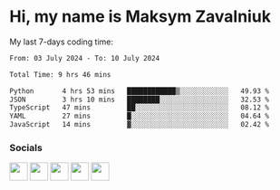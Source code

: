 Hi, my name is Maksym Zavalniuk
========================================================================================================================================

My last 7-days coding time:
<!--START_SECTION:waka-->

```txt
From: 03 July 2024 - To: 10 July 2024

Total Time: 9 hrs 46 mins

Python       4 hrs 53 mins   ████████████▒░░░░░░░░░░░░   49.93 %
JSON         3 hrs 10 mins   ████████░░░░░░░░░░░░░░░░░   32.53 %
TypeScript   47 mins         ██░░░░░░░░░░░░░░░░░░░░░░░   08.12 %
YAML         27 mins         █░░░░░░░░░░░░░░░░░░░░░░░░   04.64 %
JavaScript   14 mins         ▓░░░░░░░░░░░░░░░░░░░░░░░░   02.42 %
```

<!--END_SECTION:waka-->


### Socials

<p align="left"> <a href="https://www.dev.to/mezgoodle" target="_blank" rel="noreferrer"><img src="https://raw.githubusercontent.com/danielcranney/readme-generator/main/public/icons/socials/devdotto.svg" width="32" height="32" /></a> <a href="https://discord.com/users/mezgoodle" target="_blank" rel="noreferrer"><img src="https://raw.githubusercontent.com/danielcranney/readme-generator/main/public/icons/socials/discord.svg" width="32" height="32" /></a> <a href="https://www.github.com/mezgoodle" target="_blank" rel="noreferrer"><img src="https://raw.githubusercontent.com/danielcranney/readme-generator/main/public/icons/socials/github.svg" width="32" height="32" /></a> <a href="http://www.instagram.com/sylvenis" target="_blank" rel="noreferrer"><img src="https://raw.githubusercontent.com/danielcranney/readme-generator/main/public/icons/socials/instagram.svg" width="32" height="32" /></a> <a href="https://www.linkedin.com/in/maksym-zavalniuk-ba4a72193" target="_blank" rel="noreferrer"><img src="https://raw.githubusercontent.com/danielcranney/readme-generator/main/public/icons/socials/linkedin.svg" width="32" height="32" /></a></p>
